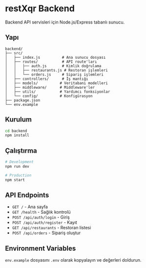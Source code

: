 # restXqr Backend

Backend API servisleri için Node.js/Express tabanlı sunucu.

## Yapı

```
backend/
├── src/
│   ├── index.js          # Ana sunucu dosyası
│   ├── routes/           # API route'ları
│   │   ├── auth.js       # Kimlik doğrulama
│   │   ├── restaurants.js # Restoran işlemleri
│   │   └── orders.js     # Sipariş işlemleri
│   ├── controllers/      # İş mantığı
│   ├── models/          # Veritabanı modelleri
│   ├── middleware/      # Middleware'ler
│   ├── utils/           # Yardımcı fonksiyonlar
│   └── config/          # Konfigürasyon
├── package.json
└── env.example
```

## Kurulum

```bash
cd backend
npm install
```

## Çalıştırma

```bash
# Development
npm run dev

# Production
npm start
```

## API Endpoints

- `GET /` - Ana sayfa
- `GET /health` - Sağlık kontrolü
- `POST /api/auth/login` - Giriş
- `POST /api/auth/register` - Kayıt
- `GET /api/restaurants` - Restoran listesi
- `POST /api/orders` - Sipariş oluştur

## Environment Variables

`env.example` dosyasını `.env` olarak kopyalayın ve değerleri doldurun.
